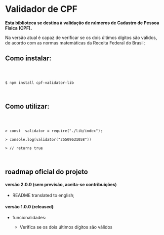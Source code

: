 # Validador de CPF

  

**Esta biblioteca se destina à validação de números de Cadastro de Pessoa Física (CPF).**

Na versão atual é capaz de verificar se os dois últimos dígitos são válidos, de acordo com as normas matemáticas da Receita Federal do Brasil; 

  
## Como instalar:

  

```shell

  

$ npm install cpf-validator-lib

  

```

  

## Como utilizar:

  

```node

  

> const  validator = require("./lib/index");

> console.log(validator("25509631058"))

> // returns true

  

```

  

## roadmap oficial do projeto

  

#### versão 2.0.0 (sem previsão, aceita-se contribuições)

- README translated to english;

#### versão 1.0.0 (released)

- funcionalidades:

	-  Verifica se os dois últimos dígitos são válidos
